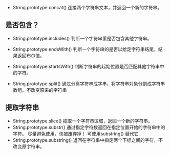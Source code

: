 * String.prototype.concat()
    连接两个字符串文本，并返回一个新的字符串。

## 是否包含？
* String.prototype.includes()
判断一个字符串里是否包含其他字符串。
* String.prototype.endsWith()
判断一个字符串的是否以给定字符串结尾，结果返回布尔值。
* String.prototype.startsWith()
判断字符串的起始位置是否匹配其他字符串中的字符。

* String.prototype.split()
通过分离字符串成字串，将字符串对象分割成字符串数组。不改变原来的字符串

## 提取字符串
* String.prototype.slice()
摘取一个字符串区域，返回一个新的字符串。
* String.prototype.substr()
通过指定字符数返回在指定位置开始的字符串中的字符。
尽量避免使用，快被废弃掉！ 可使用substring() 替代它.
* String.prototype.substring()
返回在字符串中指定两个下标之间的字符，不改变原字符串。


